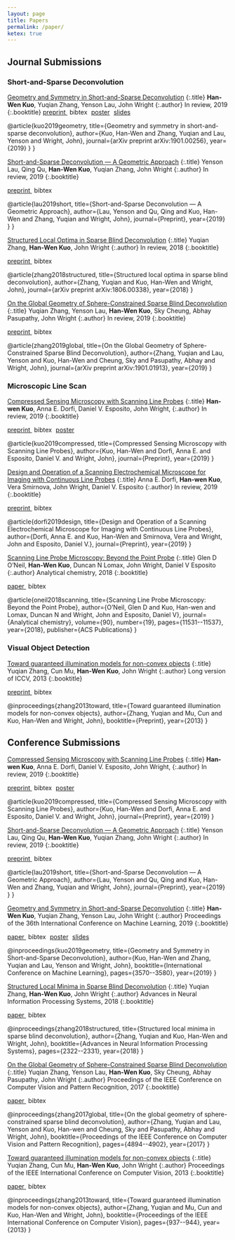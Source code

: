 ```yaml
---
layout: page
title: Papers
permalink: /paper/
ketex: true
---
```



## Journal Submissions ##

### Short-and-Sparse Deconvolution ###

[Geometry and Symmetry in Short-and-Sparse Deconvolution](https://arxiv.org/pdf/1901.00256.pdf)
{:.title}
**Han-Wen Kuo**, Yuqian Zhang, Yenson Lau, John Wright
{:.author}
In review, 2019
{:.booktitle}
<span class="glyphicon glyphicon-download-alt"></span><span style="margin-right:5px"><a role="button" href="https://arxiv.org/pdf/1901.00256.pdf"> preprint </a></span> <span class="glyphicon glyphicon-paperclip"></span>
<span style="margin-right:5px"><a role="button" onclick="toggle_block('bibtex-sas-long')" >bibtex</a></span> <span> <span class="glyphicon glyphicon-picture"></span> <span style="margin-right:5px"><a role="button" href="/assets/poster_SaSD.pdf">poster</a></span> <span class="glyphicon glyphicon-film"></span> <span style="margin-right:5px"><a role="button" href="/assets/slides_SaSD.pdf">slides</a></span> 

<div id="bibtex-sas-long" class="bibtex">
@article{kuo2019geometry,
  title={Geometry and symmetry in short-and-sparse deconvolution},
  author={Kuo, Han-Wen and Zhang, Yuqian and Lau, Yenson and Wright, John},
  journal={arXiv preprint arXiv:1901.00256},
  year={2019}
}
}
</div>




[Short-and-Sparse Deconvolution — A Geometric Approach](/assets/neurips_2019_sas.pdf)
{:.title}
Yenson Lau, Qing Qu, **Han-Wen Kuo**, Yuqian Zhang, John Wright
{:.author}
In review, 2019
{:.booktitle}

<span class="glyphicon glyphicon-download-alt"></span><span style="margin-right:5px"><a role="button" href="/assets/neurips_2019_sas.pdf"> preprint </a></span> <span class="glyphicon glyphicon-paperclip"></span>
<span style="margin-right:5px"><a role="button" onclick="toggle_block('bibtex-sasgeo-long')" >bibtex</a></span>

<div id="bibtex-sasgeo-long" class="bibtex">
@article{lau2019short,
  title={Short-and-Sparse Deconvolution — A Geometric Approach},
  author={Lau, Yenson and Qu, Qing and Kuo, Han-Wen and Zhang, Yuqian and Wright, John},
  journal={Preprint},
  year={2019}
}
}
</div>


[Structured Local Optima in Sparse Blind Deconvolution](https://arxiv.org/pdf/1806.00338.pdf)
{:.title}
Yuqian Zhang, **Han-Wen Kuo**, John Wright
{:.author}
In review, 2018
{:.booktitle}

<span class="glyphicon glyphicon-download-alt"></span><span style="margin-right:5px"><a role="button" href="https://arxiv.org/pdf/1806.00338.pdf"> preprint </a></span> <span class="glyphicon glyphicon-paperclip"></span>
<span><a role="button" onclick="toggle_block('bibtex-structured-long')" >bibtex</a></span>

<div id="bibtex-structured-long" class="bibtex">
@article{zhang2018structured,
  title={Structured local optima in sparse blind deconvolution},
  author={Zhang, Yuqian and Kuo, Han-Wen and Wright, John},
  journal={arXiv preprint arXiv:1806.00338},
  year={2018}
}
</div>





[On the Global Geometry of Sphere-Constrained Sparse Blind Deconvolution](https://arxiv.org/pdf/1901.01913.pdf) 
{:.title}
Yuqian Zhang, Yenson Lau, **Han-Wen Kuo**, Sky Cheung, Abhay Pasupathy, John Wright
{:.author}
In review, 2019
{:.booktitle}

<span class="glyphicon glyphicon-download-alt"></span><span style="margin-right:5px"><a role="button" href="https://arxiv.org/pdf/1901.01913.pdf"> preprint </a></span> <span class="glyphicon glyphicon-paperclip"></span>
<span><a role="button" onclick="toggle_block('bibtex-sphere-long')" >bibtex</a></span>

<div id="bibtex-sphere-long" class="bibtex">
@article{zhang2019global,
  title={On the Global Geometry of Sphere-Constrained Sparse Blind Deconvolution},
  author={Zhang, Yuqian and Lau, Yenson and Kuo, Han-Wen and Cheung, Sky and Pasupathy, Abhay and Wright, John},
  journal={arXiv preprint arXiv:1901.01913},
  year={2019}
}
</div>








### Microscopic Line Scan ###

[Compressed Sensing Microscopy with Scanning Line Probes](/assets/neurips_2019.pdf)
{:.title}
 **Han-wen Kuo**, Anna E. Dorfi, Daniel V. Esposito, John Wright, 
{:.author}
In review, 2019
{:.booktitle}

<span class="glyphicon glyphicon-download-alt"></span><span style="margin-right:5px"><a role="button" href="/assets/neurips_2019.pdf" > preprint </a></span> <span class="glyphicon glyphicon-paperclip"></span>
<span style="margin-right:5px"><a role="button" onclick="toggle_block('bibtex-csclp-long')" >bibtex</a></span><span class="glyphicon glyphicon-picture"></span> <span style="margin-right:5px"><a role="button" href="/assets/poster_secmclp.pdf">poster</a></span>

<div id="bibtex-csclp-long" class="bibtex">
@article{kuo2019compressed,
  title={Compressed Sensing Microscopy with Scanning Line Probes},
  author={Kuo, Han-Wen and Dorfi, Anna E. and Esposito, Daniel V. and Wright, John},
  journal={Preprint},
  year={2019}
}
</div>




[Design and Operation of a Scanning Electrochemical Microscope for Imaging with Continuous Line Probes](/assets/RSI19.pdf)
{:.title}
Anna E. Dorfi, **Han-wen Kuo**, Vera Smirnova, John Wright, Daniel V. Esposito
{:.author}
In review, 2019
{:.booktitle}

<span class="glyphicon glyphicon-download-alt"></span><span style="margin-right:5px"><a role="button" href="/assets/RSI19.pdf" > preprint </a></span> <span class="glyphicon glyphicon-paperclip"></span>
<span><a role="button" onclick="toggle_block('bibtex-instrument')" >bibtex</a></span>

<div id="bibtex-instrument" class="bibtex">
@article{dorfi2019design,
  title={Design and Operation of a Scanning Electrochemical Microscope for Imaging with Continuous Line Probes},
  author={Dorfi, Anna E. and Kuo, Han-Wen and Smirnova, Vera and Wright, John and Esposito, Daniel V.},
  journal={Preprint},
  year={2019}
}
</div>




[Scanning Line Probe Microscopy: Beyond the Point Probe](https://pubs.acs.org/doi/pdf/10.1021/acs.analchem.8b02852)
{:.title}
Glen D O’Neil, **Han-Wen Kuo**, Duncan N Lomax, John Wright, Daniel V Esposito
{:.author}
Analytical chemistry, 2018
{:.booktitle}

<span class="glyphicon glyphicon-download-alt"></span><span style="margin-right:5px"><a role="button" href="/assets/acs.analchem.8b02852.pdf"> paper </a></span> <span class="glyphicon glyphicon-paperclip"></span>
<span><a role="button" onclick="toggle_block('bibtex-scanning')" >bibtex</a></span>

<div id="bibtex-scanning" class="bibtex">
@article{oneil2018scanning,
  title={Scanning Line Probe Microscopy: Beyond the Point Probe},
  author={O’Neil, Glen D and Kuo, Han-wen and Lomax, Duncan N and Wright, John and Esposito, Daniel V},
  journal={Analytical chemistry},
  volume={90},
  number={19},
  pages={11531--11537},
  year={2018},
  publisher={ACS Publications}
}
</div>


### Visual Object Detection ###

[Toward guaranteed illumination models for non-convex objects](/assets/ZMKW13-pp.pdf)
{:.title}
Yuqian Zhang, Cun Mu, **Han-Wen Kuo**, John Wright
{:.author}
Long version of ICCV, 2013
{:.booktitle}

<span class="glyphicon glyphicon-download-alt"></span><span style="margin-right:5px"><a role="button" href="/assets/ZMKW13-pp.pdf"> preprint </a></span> <span class="glyphicon glyphicon-paperclip"></span>
<span><a role="button" onclick="toggle_block('bibtex-illumination-long')" >bibtex</a></span>

<div id="bibtex-illumination-long" class="bibtex">
@inproceedings{zhang2013toward,
  title={Toward guaranteed illumination models for non-convex objects},
  author={Zhang, Yuqian and Mu, Cun and Kuo, Han-Wen and Wright, John},
  booktitle={Preprint}, 
  year={2013}
}
</div>

## Conference Submissions ##

[Compressed Sensing Microscopy with Scanning Line Probes](/assets/neurips_2019.pdf)
{:.title}
 **Han-wen Kuo**, Anna E. Dorfi, Daniel V. Esposito, John Wright, 
{:.author}
In review, 2019
{:.booktitle}

<span class="glyphicon glyphicon-download-alt"></span><span style="margin-right:5px"><a role="button" href="/assets/neurips_2019.pdf" > preprint </a></span> <span class="glyphicon glyphicon-paperclip"></span>
<span style="margin-right:5px"><a role="button" onclick="toggle_block('bibtex-csclp')" >bibtex</a></span><span class="glyphicon glyphicon-picture"></span> <span style="margin-right:5px"><a role="button" href="/assets/poster_secmclp.pdf">poster</a></span>

<div id="bibtex-csclp" class="bibtex">
@article{kuo2019compressed,
  title={Compressed Sensing Microscopy with Scanning Line Probes},
  author={Kuo, Han-Wen and Dorfi, Anna E. and Esposito, Daniel V. and Wright, John},
  journal={Preprint},
  year={2019}
}
</div>

[Short-and-Sparse Deconvolution — A Geometric Approach](/assets/neurips_2019_sas.pdf)
{:.title}
Yenson Lau, Qing Qu, **Han-Wen Kuo**, Yuqian Zhang, John Wright
{:.author}
In review, 2019
{:.booktitle}

<span class="glyphicon glyphicon-download-alt"></span><span style="margin-right:5px"><a role="button" href="/assets/neurips_2019_sas.pdf"> preprint </a></span> <span class="glyphicon glyphicon-paperclip"></span>
<span style="margin-right:5px"><a role="button" onclick="toggle_block('bibtex-sasgeo')" >bibtex</a></span>

<div id="bibtex-sasgeo" class="bibtex">
@article{lau2019short,
  title={Short-and-Sparse Deconvolution — A Geometric Approach},
  author={Lau, Yenson and Qu, Qing and Kuo, Han-Wen and Zhang, Yuqian and Wright, John},
  journal={Preprint},
  year={2019}
}
}
</div>


[Geometry and Symmetry in Short-and-Sparse Deconvolution](/assets/SaSD_icml2019.pdf)
{:.title}
**Han-Wen Kuo**,  Yuqian Zhang, Yenson Lau, John Wright
{:.author}
Proceedings of the 36th International Conference on Machine Learning, 2019
{:.booktitle}

<span class="glyphicon glyphicon-download-alt"></span><span style="margin-right:5px"><a role="button" href="/assets/SaSD_icml2019.pdf"> paper </a></span> <span class="glyphicon glyphicon-paperclip"></span>
<span style="margin-right:5px"><a role="button" onclick="toggle_block('bibtex-sas')" >bibtex</a></span> <span> <span class="glyphicon glyphicon-picture"></span> <span style="margin-right:5px"><a role="button" href="/assets/poster_SaSD.pdf">poster</a></span> <span class="glyphicon glyphicon-film"></span> <span style="margin-right:5px"><a role="button" href="/assets/slides_SaSD.pdf">slides</a></span> 

<div id="bibtex-sas" class="bibtex">
@inproceedings{kuo2019geometry,
  title={Geometry and Symmetry in Short-and-Sparse Deconvolution},
  author={Kuo, Han-Wen and Zhang, Yuqian and Lau, Yenson and Wright, John},
  booktitle={International Conference on Machine Learning},
  pages={3570--3580},
  year={2019}
}
</div>


[Structured Local Minima in Sparse Blind Deconvolution](http://papers.nips.cc/paper/7500-structured-local-minima-in-sparse-blind-deconvolution.pdf)
{:.title}
Yuqian Zhang, **Han-Wen Kuo**, John Wright
{:.author}
Advances in Neural Information Processing Systems, 2018
{:.booktitle}

<span class="glyphicon glyphicon-download-alt"></span><span style="margin-right:5px"><a role="button" href="http://papers.nips.cc/paper/7500-structured-local-minima-in-sparse-blind-deconvolution.pdf"> paper </a></span> <span class="glyphicon glyphicon-paperclip"></span>
<span><a role="button" onclick="toggle_block('bibtex-structured')" >bibtex</a></span>

<div id="bibtex-structured" class="bibtex">
@inproceedings{zhang2018structured,
  title={Structured local minima in sparse blind deconvolution},
  author={Zhang, Yuqian and Kuo, Han-Wen and Wright, John},
  booktitle={Advances in Neural Information Processing Systems},
  pages={2322--2331},
  year={2018}
}
</div>


[On the Global Geometry of Sphere-Constrained Sparse Blind Deconvolution](http://openaccess.thecvf.com/content_cvpr_2017/papers/Zhang_On_the_Global_CVPR_2017_paper.pdf) 
{:.title}
Yuqian Zhang, Yenson Lau, **Han-Wen Kuo**, Sky Cheung, Abhay Pasupathy, John Wright
{:.author}
Proceedings of the IEEE Conference on Computer Vision and Pattern Recognition, 2017
{:.booktitle}

<span class="glyphicon glyphicon-download-alt"></span><span style="margin-right:5px"><a role="button" href="http://openaccess.thecvf.com/content_cvpr_2017/papers/Zhang_On_the_Global_CVPR_2017_paper.pdf"> paper </a></span> <span class="glyphicon glyphicon-paperclip"></span>
<span><a role="button" onclick="toggle_block('bibtex-sphere')" >bibtex</a></span>

<div id="bibtex-sphere" class="bibtex">
@inproceedings{zhang2017global,
  title={On the global geometry of sphere-constrained sparse blind deconvolution},
  author={Zhang, Yuqian and Lau, Yenson and Kuo, Han-wen and Cheung, Sky and Pasupathy, Abhay and Wright, John},
  booktitle={Proceedings of the IEEE Conference on Computer Vision and Pattern Recognition},
  pages={4894--4902},
  year={2017}
}
</div>


[Toward guaranteed illumination models for non-convex objects](https://www.cv-foundation.org/openaccess/content_iccv_2013/papers/Zhang_Toward_Guaranteed_Illumination_2013_ICCV_paper.pdf)
{:.title}
Yuqian Zhang, Cun Mu, **Han-Wen Kuo**, John Wright
{:.author}
Proceedings of the IEEE International Conference on Computer Vision, 2013
{:.booktitle}

<span class="glyphicon glyphicon-download-alt"></span><span style="margin-right:5px"><a role="button" href="https://www.cv-foundation.org/openaccess/content_iccv_2013/papers/Zhang_Toward_Guaranteed_Illumination_2013_ICCV_paper.pdf"> paper </a></span> <span class="glyphicon glyphicon-paperclip"></span>
<span><a role="button" onclick="toggle_block('bibtex-illumination')" >bibtex</a></span>

<div id="bibtex-illumination" class="bibtex">
@inproceedings{zhang2013toward,
  title={Toward guaranteed illumination models for non-convex objects},
  author={Zhang, Yuqian and Mu, Cun and Kuo, Han-Wen and Wright, John},
  booktitle={Proceedings of the IEEE International Conference on Computer Vision}, 
  pages={937--944},
  year={2013}
}
</div>
